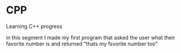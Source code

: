 # CPP
Learning C++ progress

in this segment I made my first program that asked the user what their favorite number is and returned "thats my fsvorite number too"
